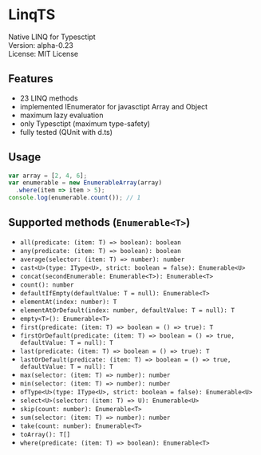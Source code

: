 LinqTS
======
Native LINQ for Typesctipt <br/>
Version: alpha-0.23 <br/>
License: MIT License

## Features
* 23 LINQ methods
* implemented IEnumerator for javasctipt Array and Object
* maximum lazy evaluation
* only Typesctipt (maximum type-safety)
* fully tested (QUnit with d.ts)

## Usage
```typescript
var array = [2, 4, 6];
var enumerable = new EnumerableArray(array)
  .where(item => item > 5);
console.log(enumerable.count()); // 1
```

## Supported methods (`Enumerable<T>`)
* `all(predicate: (item: T) => boolean): boolean`
* `any(predicate: (item: T) => boolean): boolean`
* `average(selector: (item: T) => number): number`
* `cast<U>(type: IType<U>, strict: boolean = false): Enumerable<U>`
* `concat(secondEnumerable: Enumerable<T>): Enumerable<T>`
* `count(): number`
* `defaultIfEmpty(defaultValue: T = null): Enumerable<T>`
* `elementAt(index: number): T`
* `elementAtOrDefault(index: number, defaultValue: T = null): T`
* `empty<T>(): Enumerable<T>`
* `first(predicate: (item: T) => boolean = () => true): T`
* `firstOrDefault(predicate: (item: T) => boolean = () => true, defaultValue: T = null): T`
* `last(predicate: (item: T) => boolean = () => true): T`
* `lastOrDefault(predicate: (item: T) => boolean = () => true, defaultValue: T = null): T`
* `max(selector: (item: T) => number): number`
* `min(selector: (item: T) => number): number`
* `ofType<U>(type: IType<U>, strict: boolean = false): Enumerable<U>`
* `select<U>(selector: (item: T) => U): Enumerable<U>`
* `skip(count: number): Enumerable<T>`
* `sum(selector: (item: T) => number): number`
* `take(count: number): Enumerable<T>`
* `toArray(): T[]`
* `where(predicate: (item: T) => boolean): Enumerable<T>`
